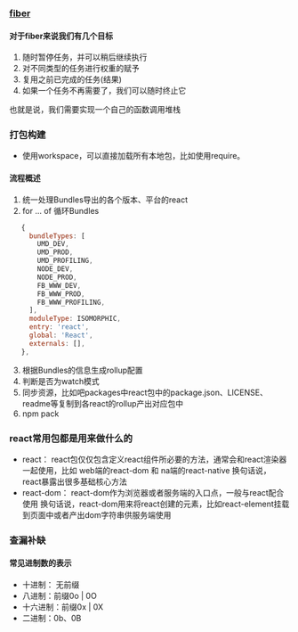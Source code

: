 ### [fiber](https://github.com/acdlite/react-fiber-architecture)

#### 对于fiber来说我们有几个目标 


1. 随时暂停任务，并可以稍后继续执行
1. 对不同类型的任务进行权重的赋予
1. 复用之前已完成的任务(结果)
1. 如果一个任务不再需要了，我们可以随时终止它

也就是说，我们需要实现一个自己的函数调用堆栈



### 打包构建

- 使用workspace，可以直接加载所有本地包，比如使用require。

#### 流程概述
1. 统一处理Bundles导出的各个版本、平台的react
2. for ... of 循环Bundles
  ```javascript
     {
       bundleTypes: [
         UMD_DEV,
         UMD_PROD,
         UMD_PROFILING,
         NODE_DEV,
         NODE_PROD,
         FB_WWW_DEV,
         FB_WWW_PROD,
         FB_WWW_PROFILING,
       ],
       moduleType: ISOMORPHIC,
       entry: 'react',
       global: 'React',
       externals: [],
     },
  ```
3. 根据Bundles的信息生成rollup配置
4. 判断是否为watch模式
5. 同步资源，比如吧packages中react包中的package.json、LICENSE、readme等复制到各react的rollup产出对应包中
6. npm pack


### react常用包都是用来做什么的

- react：
  react包仅仅包含定义react组件所必要的方法，通常会和react渲染器一起使用，比如 web端的react-dom 和 na端的react-native
  换句话说，react暴露出很多基础核心方法
- react-dom：
  react-dom作为浏览器或者服务端的入口点，一般与react配合使用
  换句话说，react-dom用来将react创建的元素，比如react-element挂载到页面中或者产出dom字符串供服务端使用




### 查漏补缺

#### 常见进制数的表示
- 十进制： 无前缀
- 八进制：前缀0o | 0O
- 十六进制：前缀0x | 0X
- 二进制：0b、0B
